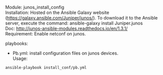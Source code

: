 Module: junos_install_config  
Installation: Hosted on the Ansible Galaxy website (https://galaxy.ansible.com/Juniper/junos/). To download it to the Ansible server, execute the command: ansible-galaxy install Juniper.junos  
Doc: http://junos-ansible-modules.readthedocs.io/en/1.3.1/  
Requirement: Enable netconf on junos.   

playbooks:
- Pb.yml: install configuration files on junos devices.  
Usage:  
```
ansible-playbook install_conf/pb.yml  
```
